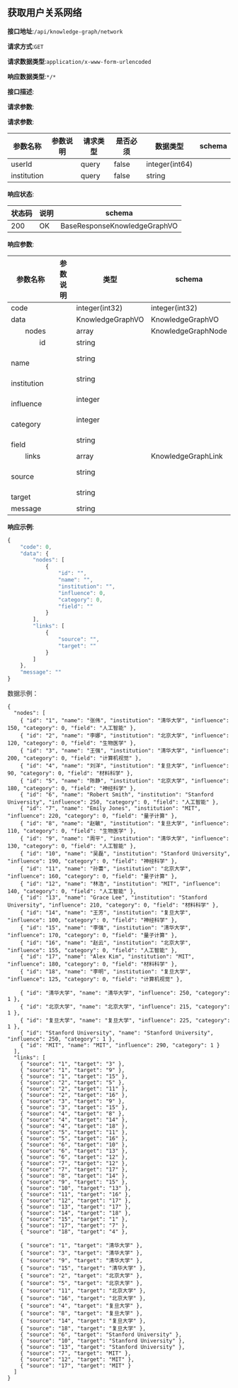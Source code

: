 

## 获取用户关系网络


**接口地址**:`/api/knowledge-graph/network`


**请求方式**:`GET`


**请求数据类型**:`application/x-www-form-urlencoded`


**响应数据类型**:`*/*`


**接口描述**:


**请求参数**:


**请求参数**:


| 参数名称 | 参数说明 | 请求类型    | 是否必须 | 数据类型 | schema |
| -------- | -------- | ----- | -------- | -------- | ------ |
|userId||query|false|integer(int64)||
|institution||query|false|string||


**响应状态**:


| 状态码 | 说明 | schema |
| -------- | -------- | ----- | 
|200|OK|BaseResponseKnowledgeGraphVO|


**响应参数**:


| 参数名称 | 参数说明 | 类型 | schema |
| -------- | -------- | ----- |----- | 
|code||integer(int32)|integer(int32)|
|data||KnowledgeGraphVO|KnowledgeGraphVO|
|&emsp;&emsp;nodes||array|KnowledgeGraphNode|
|&emsp;&emsp;&emsp;&emsp;id||string||
|&emsp;&emsp;&emsp;&emsp;name||string||
|&emsp;&emsp;&emsp;&emsp;institution||string||
|&emsp;&emsp;&emsp;&emsp;influence||integer||
|&emsp;&emsp;&emsp;&emsp;category||integer||
|&emsp;&emsp;&emsp;&emsp;field||string||
|&emsp;&emsp;links||array|KnowledgeGraphLink|
|&emsp;&emsp;&emsp;&emsp;source||string||
|&emsp;&emsp;&emsp;&emsp;target||string||
|message||string||


**响应示例**:
```javascript
{
	"code": 0,
	"data": {
		"nodes": [
			{
				"id": "",
				"name": "",
				"institution": "",
				"influence": 0,
				"category": 0,
				"field": ""
			}
		],
		"links": [
			{
				"source": "",
				"target": ""
			}
		]
	},
	"message": ""
}
```


数据示例：

```
{
  "nodes": [
    { "id": "1", "name": "张伟", "institution": "清华大学", "influence": 150, "category": 0, "field": "人工智能" },
    { "id": "2", "name": "李娜", "institution": "北京大学", "influence": 120, "category": 0, "field": "生物医学" },
    { "id": "3", "name": "王强", "institution": "清华大学", "influence": 200, "category": 0, "field": "计算机视觉" },
    { "id": "4", "name": "刘洋", "institution": "复旦大学", "influence": 90, "category": 0, "field": "材料科学" },
    { "id": "5", "name": "陈静", "institution": "北京大学", "influence": 180, "category": 0, "field": "神经科学" },
    { "id": "6", "name": "Robert Smith", "institution": "Stanford University", "influence": 250, "category": 0, "field": "人工智能" },
    { "id": "7", "name": "Emily Jones", "institution": "MIT", "influence": 220, "category": 0, "field": "量子计算" },
    { "id": "8", "name": "赵敏", "institution": "复旦大学", "influence": 110, "category": 0, "field": "生物医学" },
    { "id": "9", "name": "周平", "institution": "清华大学", "influence": 130, "category": 0, "field": "人工智能" },
    { "id": "10", "name": "吴磊", "institution": "Stanford University", "influence": 190, "category": 0, "field": "神经科学" },
    { "id": "11", "name": "孙蕾", "institution": "北京大学", "influence": 160, "category": 0, "field": "量子计算" },
    { "id": "12", "name": "林浩", "institution": "MIT", "influence": 140, "category": 0, "field": "人工智能" },
    { "id": "13", "name": "Grace Lee", "institution": "Stanford University", "influence": 210, "category": 0, "field": "材料科学" },
    { "id": "14", "name": "王芳", "institution": "复旦大学", "influence": 100, "category": 0, "field": "神经科学" },
    { "id": "15", "name": "李强", "institution": "清华大学", "influence": 170, "category": 0, "field": "量子计算" },
    { "id": "16", "name": "赵云", "institution": "北京大学", "influence": 155, "category": 0, "field": "人工智能" },
    { "id": "17", "name": "Alex Kim", "institution": "MIT", "influence": 180, "category": 0, "field": "材料科学" },
    { "id": "18", "name": "李明", "institution": "复旦大学", "influence": 125, "category": 0, "field": "计算机视觉" },

    { "id": "清华大学", "name": "清华大学", "influence": 250, "category": 1 },
    { "id": "北京大学", "name": "北京大学", "influence": 215, "category": 1 },
    { "id": "复旦大学", "name": "复旦大学", "influence": 225, "category": 1 },
    { "id": "Stanford University", "name": "Stanford University", "influence": 250, "category": 1 },
    { "id": "MIT", "name": "MIT", "influence": 290, "category": 1 }
  ],
  "links": [
    { "source": "1", "target": "3" },
    { "source": "1", "target": "9" },
    { "source": "1", "target": "15" },
    { "source": "2", "target": "5" },
    { "source": "2", "target": "11" },
    { "source": "2", "target": "16" },
    { "source": "3", "target": "9" },
    { "source": "3", "target": "15" },
    { "source": "4", "target": "8" },
    { "source": "4", "target": "14" },
    { "source": "4", "target": "18" },
    { "source": "5", "target": "11" },
    { "source": "5", "target": "16" },
    { "source": "6", "target": "10" },
    { "source": "6", "target": "13" },
    { "source": "6", "target": "12" },
    { "source": "7", "target": "12" },
    { "source": "7", "target": "17" },
    { "source": "8", "target": "14" },
    { "source": "9", "target": "15" },
    { "source": "10", "target": "13" },
    { "source": "11", "target": "16" },
    { "source": "12", "target": "17" },
    { "source": "13", "target": "17" },
    { "source": "14", "target": "18" },
    { "source": "15", "target": "1" },
    { "source": "17", "target": "7" },
    { "source": "18", "target": "4" },

    { "source": "1", "target": "清华大学" },
    { "source": "3", "target": "清华大学" },
    { "source": "9", "target": "清华大学" },
    { "source": "15", "target": "清华大学" },
    { "source": "2", "target": "北京大学" },
    { "source": "5", "target": "北京大学" },
    { "source": "11", "target": "北京大学" },
    { "source": "16", "target": "北京大学" },
    { "source": "4", "target": "复旦大学" },
    { "source": "8", "target": "复旦大学" },
    { "source": "14", "target": "复旦大学" },
    { "source": "18", "target": "复旦大学" },
    { "source": "6", "target": "Stanford University" },
    { "source": "10", "target": "Stanford University" },
    { "source": "13", "target": "Stanford University" },
    { "source": "7", "target": "MIT" },
    { "source": "12", "target": "MIT" },
    { "source": "17", "target": "MIT" }
  ]
} 
```